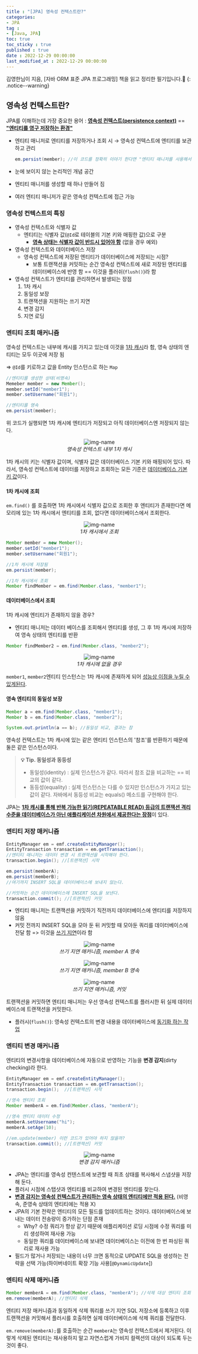 ```yaml
---
title : "[JPA] 영속성 컨텍스트란?"
categories:
- JPA
tag :
- [Java, JPA]
toc: true
toc_sticky : true
published : true
date : 2022-12-29 00:00:00
last_modified_at : 2022-12-29 00:00:00
---
```






김영한님이 지음, [자바 ORM 표준 JPA 프로그래밍] 책을 읽고 정리한 필기입니다.📢
{: .notice--warning}



## 영속성 컨텍스트란?

JPA를 이해하는데 가장 중요한 용어 : <u>**영속성 컨텍스트(persistence context)**</u> == <u>**"엔티티를 영구 저장하는 환경"**</u>

- 엔티티 매니저로 엔티티를 저장하거나 조회 시 → 영속성 컨텍스트에 엔티티를 보관하고 관리

    ```java
    em.persist(member); //이 코드를 정확히 이야기 한다면 "엔티티 매니저를 사용해서 회원 엔티티를 영속성 컨텍스트에 저장 한다." 이다.
    ```

- 눈에 보이지 않는 논리적인 개념 공간
- 엔티티 매니저를 생성할 때 하나 만들어 짐
- 여러 엔티티 매니저가 같은 영속성 컨텍스트에 접근 가능



### 영속성 컨텍스트의 특징

- 영속성 컨텍스트와 식별자 값
    - 엔티티는 식별자 값(`@Id`로 테이블의 기본 키와 매핑한 값)으로 구분
        - **<u>영속 상태는 식별자 값이 반드시 있어야 함</u>** (없을 경우 예외)
- 영속성 컨텍스트와 데이터베이스 저장
    - 영속성 컨텍스트에 저장된 엔티티가 데이터베이스에 저장되는 시점?
        - 보통 트랜잭션을 커밋하는 순간 영속성 컨텍스트에 새로 저장된 엔티티를 데이터베이스에 반영 함 == 이것을 플러쉬(`flush()`)라 함
- 영속성 컨텍스트가 엔티티를 관리하면서 발생되는 장점
    1. 1차 캐시
    2. 동일성 보장
    3. 트랜잭션을 지원하는 쓰기 지연
    4. 변경 감지
    5. 지연 로딩



### 엔티티 조회 매커니즘

영속성 컨텍스트는 내부에 캐시를 가지고 있는데 이것을 <u>1차 캐시</u>라 함, 영속 상태의 엔티티는 모두 이곳에 저장 됨

=> `@Id`를 키로하고 값을 Entity 인스턴스로 하는 `Map`

```java
//엔티티를 생성한 상태(비영속)
Memeber member = new Member();
member.setId("member1");
member.setUsername("회원1");

//엔티티를 영속
em.persist(member);
```

위 코드가 실행되면 1차 캐시에 엔티티가 저장되고 아직 데이터베이스엔 저장되지 않는다.

<p align="center">
  <img alt="img-name" src="https://user-images.githubusercontent.com/13410737/210166273-7ad30f6b-728e-4a46-b1c0-0044bbd9ea88.png">
  <br>
    <em>영속성 컨텍스트 내부 1차 캐시</em>
</p>

1차 캐시의 키는 식별자 값이며, 식별자 값은 데이터베이스 기본 키와 매핑되어 있다. 따라서, 영속성 컨텍스트에 데이터를 저장하고 조회하는 모든 기준은 <u>데이터베이스 기본 키 값</u>이다.



#### 1차 캐시에 조회

`em.find()` 를 호출하면 1차 캐시에서 식별자 값으로 조회한 후 엔티티가 존재한다면 메모리에 있는 1차 캐시에서 엔티티를 조회, 없다면 데이터베이스에서 조회한다.

<p align="center">
  <img alt="img-name" src="https://user-images.githubusercontent.com/13410737/210166466-69678d0b-79fa-43ed-b0c4-f2c0f3539e10.png">
  <br>
    <em>1차 캐시에서 조회</em>
</p>



```java
Member member = new Member();
member.setId("member1");
member.setUsername("회원1");

//1차 캐시에 저장됨
em.persist(member);

//1차 캐시에서 조회
Member findMember = em.find(Member.class, "member1");
```



#### 데이터베이스에서 조회

1차 캐시에 엔티티가 존재하지 않을 경우?

- 엔티티 매니저는 데이터 베이스를 조회해서 엔티티를 생성, 그 후 1차 캐시에 저장하여 영속 상태의 엔티티를 반환

```java
Member findMember2 = em.find(Member.class, "member2");
```

<p align="center">
  <img alt="img-name" src="https://user-images.githubusercontent.com/13410737/210166625-9557c64e-37f4-4dd5-9816-02aec9eba39c.png">
  <br>
    <em>1차 캐시에 없을 경우</em>
</p>

`member1`, `member2`엔티티 인스턴스는 1차 캐시에 존재하게 되어 <u>성능상 이점을 누릴 수 있게된다</u>.



#### 영속 엔티티의 동일성 보장

```java
Member a = em.find(Member.class, "member1");
Member b = em.find(Member.class, "member2");

System.out.println(a == b); //동일성 비교, 결과는 참
```

영속성 컨텍스트는 1차 캐시에 있는 같은 엔티티 인스턴스의 '참조'를 반환하기 때문에 둘은 같은 인스턴스이다.

> **💡 Tip. 동일성과 동등성**
>
> - 동일성(identity) : 실제 인스턴스가 같다. 따라서 참조 값을 비교하는 == 비교의 값이 같다.
> - 동등성(equality) : 실제 인스턴스는 다를 수 있지만 인스턴스가 가지고 있는 값이 같다. 자바에서 동등성 비교는 equals() 메소드를 구현해야 한다.

JPA는 <u>**1차 캐시를 통해 반복 가능한 읽기(REPEATABLE READ) 등급의 트랜잭션 격리 수준을 데이터베이스가 아닌 애플리케이션 차원에서 제공한다는 장점**</u>이 있다.



### 엔티티 저장 매커니즘

```java
EntityManager em = emf.createEntityManager();
EntityTransaction transaction = em.getTransaction();
//엔티티 매니저는 데이터 변경 시 트랜잭션을 시작해야 한다.
transaction.begin(); //[트랜잭션] 시작

em.persist(memberA);
em.persist(memberB);
//여기까지 INSERT SQL을 데이터베이스에 보내지 않는다.

//커밋하는 순간 데이터베이스에 INSERT SQL을 보낸다.
transaction.commit(); //[트랜잭션] 커밋
```

- 엔티티 매니저는 트랜잭션을 커밋하기 직전까지 데이터베이스에 엔티티를 저장하지 않음
- 커밋 전까지 INSERT SQL을 모아 둔 뒤 커밋할 때 모아둔 쿼리를 데이터베이스에 전달 함 => 이것을 <u>쓰기 지연</u>이라 함

<p align="center">
  <img alt="img-name" src="https://user-images.githubusercontent.com/13410737/210167146-ea239736-2e7c-4c43-89d2-3d6535e9743b.png">
  <br>
    <em>쓰기 지연 매커니즘, member A 영속</em>
</p>

<p align="center">
  <img alt="img-name" src="https://user-images.githubusercontent.com/13410737/210167211-61128b26-af14-40e2-b4db-3575e1ac1cef.png">
  <br>
    <em>쓰기 지연 매커니즘, member B 영속</em>
</p>

<p align="center">
  <img alt="img-name" src="https://user-images.githubusercontent.com/13410737/210167462-5ed3d73c-43df-4059-a9c4-19e1e7f8c70f.png">
  <br>
    <em>쓰기 지연 매커니즘, 커밋</em>
</p>

트랜잭션을 커밋하면 엔티티 매니저는 우선 영속성 컨텍스트를 플러시한 뒤 실제 데이터베이스에 트랜잭션을 커밋한다.

- 플러시(`flush()`): 영속성 컨텍스트의 변경 내용을 데이터베이스에 <u>동기화 하는 작업</u>



### 엔티티 변경 매커니즘

엔티티의 변경사항을 데이터베이스에 자동으로 반영하는 기능을 **변경 감지**(dirty checking)라 한다.

```java
EntityManager em = emf.createEntityManager();
EntityTransaction transaction = em.getTransaction();
transaction.begin();  //[트랜잭션] 시작

//영속 엔티티 조회
Member memberA = em.find(Member.class, "memberA");

//영속 엔티티 데이터 수정
memberA.setUsername("hi");
memberA.setAge(10);

//em.update(member) 이런 코드가 있어야 하지 않을까?
transaction.commit(); //[트랜잭션] 커밋
```

<p align="center">
  <img alt="img-name" src="https://user-images.githubusercontent.com/13410737/210167966-312d5f00-a222-4376-aae0-59e1abff8510.png">
  <br>
    <em>변경 감지 매커니즘</em>
</p>

- JPA는 엔티티를 영속성 컨텐스트에 보관할 때 최초 상태를 복사해서 스냅샷을 저장해 둔다.
- 플러시 시점에 스탭샷과 엔티티를 비교하여 변경된 엔티티를 찾는다.
- **<u>변경 감지는 영속성 컨텍스트가 관리하는 영속 상태의 엔티티에만 적용 된다.</u>** (비영속, 준영속 상태의 엔티티에는 적용 X)
- JPA의 기본 전략은 엔티티의 모든 필드를 업데이트하는 것이다. 데이터베이스에 보내는 데이터 전송량이 증가하는 단점 존재
    - Why? 수정 쿼리가 항상 같기 때문에 애플리케이션 로딩 시점에 수정 쿼리를 미리 생성하여 재사용 가능
    - 동일한 쿼리를 데이터베이스에 보내면 데이터베이스는 이전에 한 번 파싱된 쿼리로 재사용 가능
- 필드가 많거나 저장되는 내용이 너무 크면 동적으로 UPDATE SQL을 생성하는 전략을 선택 가능(하이버네이트 확장 기능 사용[`@DynamicUpdate`])



### 엔티티 삭제 매커니즘

```java
Member memberA = em.find(Member.class, "memberA"); //삭제 대상 엔티티 조회
em.remove(memberA); //엔티티 삭제
```

엔티티 저장 매커니즘과 동일하게 삭제 쿼리를 쓰기 지연 SQL 저장소에 등록하고 이후  트랜잭션을 커밋해서 플러시를 호출하면 실제   데이터베이스에 삭제 쿼리를 전달한다.

`em.remove(memberA);`를 호출하는 순간 `memberA`는 영속성 컨텍스트에서 제거된다. 이렇게 삭제된 엔티티는 재사용하지 말고 자연스럽게 가비지 컬렉션의 대상이 되도록 두는 것이 좋다.

